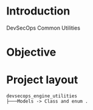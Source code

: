 # Introduction

DevSecOps Common Utilities

# Objective

# Project layout

```
devsecops_engine_utilities
├───Models -> Class and enum .

```
